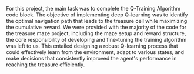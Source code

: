 For this project, the main task was to complete the Q-Training Algorithm code block. The objective of implementing deep Q-learning was to 
identify the optimal navigation path that leads to the treasure cell while maximizing the cumulative reward. We were provided with the 
majority of the code for the treasure maze project, including the maze setup and reward structure, the core responsibility of developing and fine-tuning the training algorithm was left to us. 
This entailed designing a robust Q-learning process that could effectively learn from the environment, adapt to various states, and make decisions 
that consistently improved the agent's performance in reaching the treasure efficiently.
